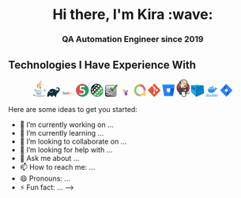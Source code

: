 <h1 align="center">Hi there, I'm Kira :wave:</h1> 
<h3 align="center">QA Automation Engineer since 2019</h3>

<h2>Technologies I Have Experience With</h2>
<p  align="center">
  <img width="5%" title="Java IDEA" src="images/java-logo.png">
  <img width="5%" title="Gradle" src="images/gradle-logo.png">
  <img width="5%" title="TestNG" src="images/testng-logo.png">
  <img width="5%" title="JUnit5" src="images/junit5-logo.png">
  <img width="5%" title="REST-Assured" src="images/rest-assured-logo.png">
  <img width="5%" title="Selenium" src="images/selenium-logo.png">
  <img width="5%" title="Selenide" src="images/selenide-logo.jpg">
  <img width="5%" title="Allure Report" src="images/allure-Report-logo.png">
  <img width="5%" title="Git" src="images/git-logo.png">
  <img width="5%" title="Bitbucket" src="images/bitbucket-logo.png">
  <img width="5%" title="Jenkins" src="images/jenkins-logo.png">
  <img width="5%" title="Selenoid" src="images/selenoid-logo.png">
  <img width="5%" title="Docker" src="images/docker-logo.png">
  <img width="5%" title="Jira" src="images/jira-logo.png">
</p>

Here are some ideas to get you started:

- 🔭 I’m currently working on ...
- 🌱 I’m currently learning ...
- 👯 I’m looking to collaborate on ...
- 🤔 I’m looking for help with ...
- 💬 Ask me about ...
- 📫 How to reach me: ...
- 😄 Pronouns: ...
- ⚡ Fun fact: ...
-->
